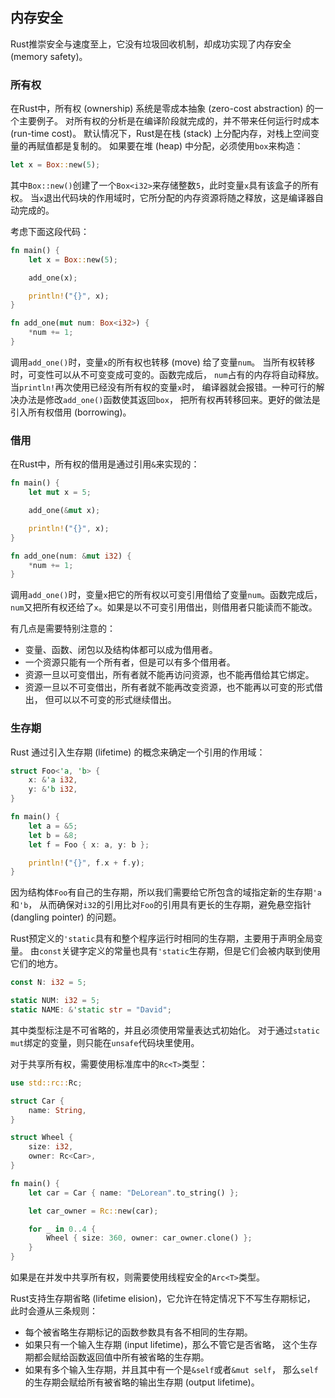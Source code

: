 ## 内存安全

Rust推崇安全与速度至上，它没有垃圾回收机制，却成功实现了内存安全 (memory safety)。

### 所有权

在Rust中，所有权 (ownership) 系统是零成本抽象 (zero-cost abstraction) 的一个主要例子。
对所有权的分析是在编译阶段就完成的，并不带来任何运行时成本 (run-time cost)。
默认情况下，Rust是在栈 (stack) 上分配内存，对栈上空间变量的再赋值都是复制的。
如果要在堆 (heap) 中分配，必须使用`box`来构造：

```rust
let x = Box::new(5);
```
其中`Box::new()`创建了一个`Box<i32>`来存储整数`5`，此时变量`x`具有该盒子的所有权。
当`x`退出代码块的作用域时，它所分配的内存资源将随之释放，这是编译器自动完成的。

考虑下面这段代码：

```rust
fn main() {
    let x = Box::new(5);

    add_one(x);

    println!("{}", x);
}

fn add_one(mut num: Box<i32>) {
    *num += 1;
}
```
调用`add_one()`时，变量`x`的所有权也转移 (move) 给了变量`num`。
当所有权转移时，可变性可以从不可变变成可变的。函数完成后，
`num`占有的内存将自动释放。当`println!`再次使用已经没有所有权的变量`x`时，
编译器就会报错。一种可行的解决办法是修改`add_one()`函数使其返回`box`，
把所有权再转移回来。更好的做法是引入所有权借用 (borrowing)。

### 借用

在Rust中，所有权的借用是通过引用`&`来实现的：

```rust
fn main() {
    let mut x = 5;

    add_one(&mut x);

    println!("{}", x);
}

fn add_one(num: &mut i32) {
    *num += 1;
}
```
调用`add_one()`时，变量`x`把它的所有权以可变引用借给了变量`num`。函数完成后，
`num`又把所有权还给了`x`。如果是以不可变引用借出，则借用者只能读而不能改。

有几点是需要特别注意的：

* 变量、函数、闭包以及结构体都可以成为借用者。
* 一个资源只能有一个所有者，但是可以有多个借用者。
* 资源一旦以可变借出，所有者就不能再访问资源，也不能再借给其它绑定。
* 资源一旦以不可变借出，所有者就不能再改变资源，也不能再以可变的形式借出，
但可以以不可变的形式继续借出。

### 生存期

Rust 通过引入生存期 (lifetime) 的概念来确定一个引用的作用域：

```rust
struct Foo<'a, 'b> {
    x: &'a i32,
    y: &'b i32,
}

fn main() {
    let a = &5;
    let b = &8;
    let f = Foo { x: a, y: b };

    println!("{}", f.x + f.y);
}
```
因为结构体`Foo`有自己的生存期，所以我们需要给它所包含的域指定新的生存期`'a`和`'b`，
从而确保对`i32`的引用比对`Foo`的引用具有更长的生存期，避免悬空指针 
(dangling pointer) 的问题。

Rust预定义的`'static`具有和整个程序运行时相同的生存期，主要用于声明全局变量。
由`const`关键字定义的常量也具有`'static`生存期，但是它们会被内联到使用它们的地方。

```rust
const N: i32 = 5;

static NUM: i32 = 5;
static NAME: &'static str = "David";
```
其中类型标注是不可省略的，并且必须使用常量表达式初始化。
对于通过`static mut`绑定的变量，则只能在`unsafe`代码块里使用。

对于共享所有权，需要使用标准库中的`Rc<T>`类型：

```rust
use std::rc::Rc;

struct Car {
    name: String,
}

struct Wheel {
    size: i32,
    owner: Rc<Car>,
}

fn main() {
    let car = Car { name: "DeLorean".to_string() };

    let car_owner = Rc::new(car);

    for _ in 0..4 {
        Wheel { size: 360, owner: car_owner.clone() };
    }
}
```
如果是在并发中共享所有权，则需要使用线程安全的`Arc<T>`类型。

Rust支持生存期省略 (lifetime elision)，它允许在特定情况下不写生存期标记，
此时会遵从三条规则：

* 每个被省略生存期标记的函数参数具有各不相同的生存期。
* 如果只有一个输入生存期 (input lifetime)，那么不管它是否省略，
这个生存期都会赋给函数返回值中所有被省略的生存期。
* 如果有多个输入生存期，并且其中有一个是`&self`或者`&mut self`，
那么`self`的生存期会赋给所有被省略的输出生存期 (output lifetime)。

